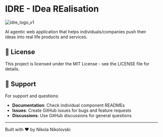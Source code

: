# IDRE - IDea REalisation
![idre_logo_v1](https://github.com/user-attachments/assets/ad52de48-4717-4d01-addd-f2cb2723bcf0)


AI agentic web application that helps individuals/companies push their ideas into real life products and services.

## 📄 License

This project is licensed under the MIT License - see the LICENSE file for details.

## 🤝 Support

For support and questions:
- **Documentation**: Check individual component READMEs
- **Issues**: Create GitHub issues for bugs and feature requests
- **Discussions**: Use GitHub discussions for general questions

---

Built with ❤️ by Nikola Nikolovski
